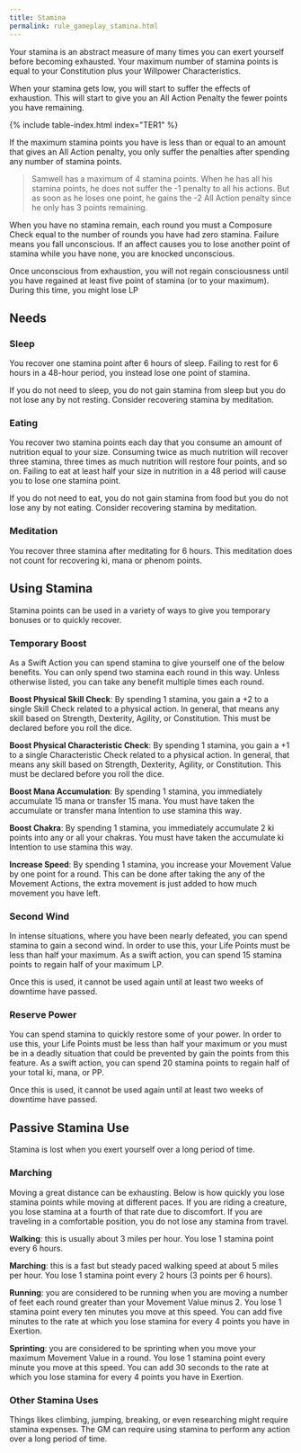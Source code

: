 ```yaml
---
title: Stamina
permalink: rule_gameplay_stamina.html
---
```


Your stamina is an abstract measure of many times you can exert yourself before becoming exhausted. Your maximum number of stamina points is equal to your Constitution plus your Willpower Characteristics. 

When your stamina gets low, you will start to suffer the effects of exhaustion. This will start to give you an All Action Penalty the fewer points you have remaining.

{% include table-index.html index="TER1" %}

If the maximum stamina points you have is less than or equal to an amount that gives an All Action penalty, you only suffer the penalties after spending any number of stamina points.

> Samwell has a maximum of 4 stamina points. When he has all his stamina points, he does not suffer the -1 penalty to all his actions. But as soon as he loses one point, he gains the -2 All Action penalty since he only has 3 points remaining.

When you have no stamina remain, each round you must a Composure Check equal to the number of rounds you have had zero stamina. Failure means you fall unconscious. If an affect causes you to lose another point of stamina while you have none, you are knocked unconscious. 

Once unconscious from exhaustion, you will not regain consciousness until you have regained at least five point of stamina (or to your maximum). During this time, you might lose LP 

## Needs

### Sleep
You recover one stamina point after 6 hours of sleep. Failing to rest for 6 hours in a 48-hour period, you instead lose one point of stamina.

If you do not need to sleep, you do not gain stamina from sleep but you do not lose any by not resting. Consider recovering stamina by meditation.

### Eating
You recover two stamina points each day that you consume an amount of nutrition equal to your size. Consuming twice as much nutrition will recover three stamina, three times as much nutrition will restore four points, and so on. Failing to eat at least half your size in nutrition in a 48 period will cause you to lose one stamina point.

If you do not need to eat, you do not gain stamina from food but you do not lose any by not eating. Consider recovering stamina by meditation.

### Meditation
You recover three stamina after meditating for 6 hours. This meditation does not count for recovering ki, mana or phenom points.

## Using Stamina
Stamina points can be used in a variety of ways to give you temporary bonuses or to quickly recover.

### Temporary Boost
As a Swift Action you can spend stamina to give yourself one of the below benefits. You can only spend two stamina each round in this way. Unless otherwise listed, you can take any benefit multiple times each round.

**Boost Physical Skill Check**: By spending 1 stamina, you gain a +2 to a single Skill Check related to a physical action. In general, that means any skill based on Strength, Dexterity, Agility, or Constitution. This must be declared before you roll the dice.

**Boost Physical Characteristic Check**: By spending 1 stamina, you gain a +1 to a single Characteristic Check related to a physical action. In general, that means any skill based on Strength, Dexterity, Agility, or Constitution. This must be declared before you roll the dice.

**Boost Mana Accumulation**: By spending 1 stamina, you immediately accumulate 15 mana or transfer 15 mana. You must have taken the accumulate or transfer mana Intention to use stamina this way.

**Boost Chakra**: By spending 1 stamina, you immediately accumulate 2 ki points into any or all your chakras. You must have taken the accumulate ki Intention to use stamina this way.

**Increase Speed**: By spending 1 stamina, you increase your Movement Value by one point for a round. This can be done after taking the any of the Movement Actions, the extra movement is just added to how much movement you have left.

### Second Wind
In intense situations, where you have been nearly defeated, you can spend stamina to gain a second wind. In order to use this, your Life Points must be less than half your maximum. As a swift action, you can spend 15 stamina points to regain half of your maximum LP. 

Once this is used, it cannot be used again until at least two weeks of downtime have passed.

### Reserve Power
You can spend stamina to quickly restore some of your power. In order to use this, your Life Points must be less than half your maximum or you must be in a deadly situation that could be prevented by gain the points from this feature. As a swift action, you can spend 20 stamina points to regain half of your total ki, mana, or PP.

Once this is used, it cannot be used again until at least two weeks of downtime have passed.

## Passive Stamina Use
Stamina is lost when you exert yourself over a long period of time.

### Marching
Moving a great distance can be exhausting. Below is how quickly you lose stamina points while moving at different paces. If you are riding a creature, you lose stamina at a fourth of that rate due to discomfort. If you are traveling in a comfortable position, you do not lose any stamina from travel.

**Walking**: this is usually about 3 miles per hour. You lose 1 stamina point every 6 hours.

**Marching**: this is a fast but steady paced walking speed at about 5 miles per hour. You lose 1 stamina point every 2 hours (3 points per 6 hours).

**Running**: you are considered to be running when you are moving a number of feet each round greater than your Movement Value minus 2. You lose 1 stamina point every ten minutes you move at this speed. You can add five minutes to the rate at which you lose stamina for every 4 points you have in Exertion.

**Sprinting**: you are considered to be sprinting when you move your maximum Movement Value in a round. You lose 1 stamina point every minute you move at this speed. You can add 30 seconds to the rate at which you lose stamina for every 4 points you have in Exertion.

### Other Stamina Uses
Things likes climbing, jumping, breaking, or even researching might require stamina expenses. The GM can require using stamina to perform any action over a long period of time.